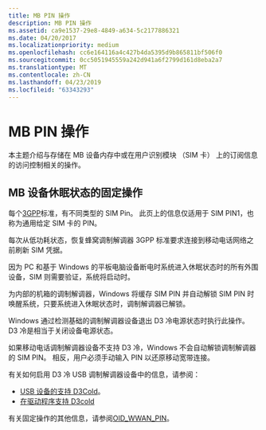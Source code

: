 ```yaml
---
title: MB PIN 操作
description: MB PIN 操作
ms.assetid: ca9e1537-29e8-4849-a634-5c2177886321
ms.date: 04/20/2017
ms.localizationpriority: medium
ms.openlocfilehash: cc6e164116a4c427b4da5395d9b865811bf506f0
ms.sourcegitcommit: 0cc5051945559a242d941a6f2799d161d8eba2a7
ms.translationtype: MT
ms.contentlocale: zh-CN
ms.lasthandoff: 04/23/2019
ms.locfileid: "63343293"
---
```

# <a name="mb-pin-operations"></a>MB PIN 操作


本主题介绍与存储在 MB 设备内存中或在用户识别模块 （SIM 卡） 上的订阅信息的访问控制相关的操作。

## <a name="mb-pin-operations-for-device-hibernation"></a>MB 设备休眠状态的固定操作

每个[3GPP](http://www.3gpp.org/about-3gpp)标准，有不同类型的 SIM Pin。  此页上的信息仅适用于 SIM PIN1，也称为通用给定 SIM 卡的 PIN。  

每次从低功耗状态，恢复蜂窝调制解调器 3GPP 标准要求连接到移动电话网络之前刷新 SIM 凭据。  

因为 PC 和基于 Windows 的平板电脑设备断电时系统进入休眠状态时的所有外围设备，SIM 则需要验证，系统将启动时。  

为内部的机箱的调制解调器，Windows 将缓存 SIM PIN 并自动解锁 SIM PIN 时唤醒系统，只要系统进入休眠状态时，调制解调器已解锁。

Windows 通过检测基础的调制解调器设备退出 D3 冷电源状态时执行此操作。  D3 冷是相当于关闭设备电源状态。  

如果移动电话调制解调器设备不支持 D3 冷，Windows 不会自动解锁调制解调器的 SIM PIN。  相反，用户必须手动输入 PIN 以还原移动宽带连接。

有关如何启用 D3 冷 USB 调制解调器设备中的信息，请参阅：

* [USB 设备的支持 D3Cold](https://blogs.msdn.microsoft.com/usbcoreblog/2013/02/18/supporting-d3cold-for-usb-devices)。
* [在驱动程序支持 D3cold](https://msdn.microsoft.com/library/windows/hardware/hh967717)

有关固定操作的其他信息，请参阅[OID\_WWAN\_PIN](https://msdn.microsoft.com/library/windows/hardware/ff569828)。
